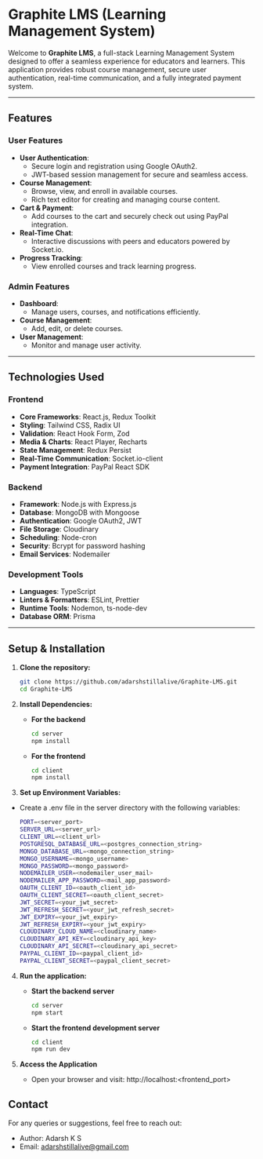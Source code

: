 # Graphite LMS (Learning Management System)

Welcome to **Graphite LMS**, a full-stack Learning Management System designed to offer a seamless experience for educators and learners. This application provides robust course management, secure user authentication, real-time communication, and a fully integrated payment system.

---

## Features

### User Features
- **User Authentication**:
  - Secure login and registration using Google OAuth2.
  - JWT-based session management for secure and seamless access.
- **Course Management**:
  - Browse, view, and enroll in available courses.
  - Rich text editor for creating and managing course content.
- **Cart & Payment**:
  - Add courses to the cart and securely check out using PayPal integration.
- **Real-Time Chat**:
  - Interactive discussions with peers and educators powered by Socket.io.
- **Progress Tracking**:
  - View enrolled courses and track learning progress.

### Admin Features
- **Dashboard**:
  - Manage users, courses, and notifications efficiently.
- **Course Management**:
  - Add, edit, or delete courses.
- **User Management**:
  - Monitor and manage user activity.

---

## Technologies Used

### Frontend
- **Core Frameworks**: React.js, Redux Toolkit
- **Styling**: Tailwind CSS, Radix UI
- **Validation**: React Hook Form, Zod
- **Media & Charts**: React Player, Recharts
- **State Management**: Redux Persist
- **Real-Time Communication**: Socket.io-client
- **Payment Integration**: PayPal React SDK

### Backend
- **Framework**: Node.js with Express.js
- **Database**: MongoDB with Mongoose
- **Authentication**: Google OAuth2, JWT
- **File Storage**: Cloudinary
- **Scheduling**: Node-cron
- **Security**: Bcrypt for password hashing
- **Email Services**: Nodemailer

### Development Tools
- **Languages**: TypeScript
- **Linters & Formatters**: ESLint, Prettier
- **Runtime Tools**: Nodemon, ts-node-dev
- **Database ORM**: Prisma

---

## Setup & Installation

1. **Clone the repository:**
   
   ```bash
   git clone https://github.com/adarshstillalive/Graphite-LMS.git
   cd Graphite-LMS

2. **Install Dependencies:**
   - **For the backend**

     ```bash
     cd server
     npm install
     
   - **For the frontend**

     ```bash
     cd client
     npm install

3. **Set up Environment Variables:**
  - Create a .env file in the server directory with the following variables:
    
    ```bash
    PORT=<server_port>
    SERVER_URL=<server_url>
    CLIENT_URL=<client_url>
    POSTGRESQL_DATABASE_URL=<postgres_connection_string>
    MONGO_DATABASE_URL=<mongo_connection_string>
    MONGO_USERNAME=<mongo_username>
    MONGO_PASSWORD=<mongo_password>
    NODEMAILER_USER=<nodemailer_user_mail>
    NODEMAILER_APP_PASSWORD=<mail_app_password>
    OAUTH_CLIENT_ID=<oauth_client_id>
    OAUTH_CLIENT_SECRET=<oauth_client_secret>
    JWT_SECRET=<your_jwt_secret>
    JWT_REFRESH_SECRET=<your_jwt_refresh_secret>
    JWT_EXPIRY=<your_jwt_expiry>
    JWT_REFRESH_EXPIRY=<your_jwt_expiry>
    CLOUDINARY_CLOUD_NAME=<cloudinary_name>
    CLOUDINARY_API_KEY=<cloudinary_api_key>
    CLOUDINARY_API_SECRET=<cloudinary_api_secret>
    PAYPAL_CLIENT_ID=<paypal_client_id>
    PAYPAL_CLIENT_SECRET=<paypal_client_secret>

4. **Run the application:**
   - **Start the backend server**

     ```bash
     cd server
     npm start
     
   - **Start the frontend development server**

     ```bash
     cd client
     npm run dev

5. **Access the Application**

   - Open your browser and visit: http://localhost:<frontend_port>

## Contact

For any queries or suggestions, feel free to reach out:
- Author: Adarsh K S
- Email: adarshstillalive@gmail.com
